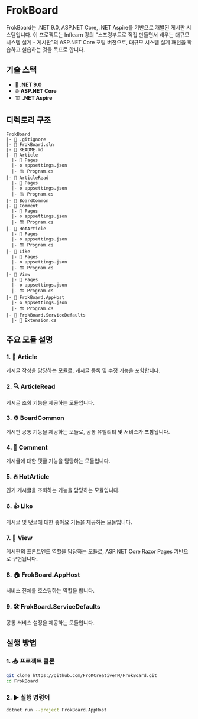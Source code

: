 # FrokBoard

FrokBoard는 .NET 9.0, ASP.NET Core, .NET Aspire를 기반으로 개발된 게시판 시스템입니다. 이 프로젝트는 Inflearn 강의 "스프링부트로 직접 만들면서 배우는 대규모 시스템 설계 - 게시판"의 ASP.NET Core 포팅 버전으로, 대규모 시스템 설계 패턴을 학습하고 실습하는 것을 목표로 합니다.

## 기술 스택
- 🚀 **.NET 9.0**
- 🌐 **ASP.NET Core**
- 🏗 **.NET Aspire**

## 디렉토리 구조
```
FrokBoard
|- 📜 .gitignore
|- 📂 FrokBoard.sln
|- 📄 README.md
|- 📁 Article
  |- 📄 Pages
  |- ⚙️ appsettings.json
  |- 🏗 Program.cs
|- 📁 ArticleRead
  |- 📄 Pages
  |- ⚙️ appsettings.json
  |- 🏗 Program.cs
|- 📁 BoardCommon
|- 📁 Comment
  |- 📄 Pages
  |- ⚙️ appsettings.json
  |- 🏗 Program.cs
|- 📁 HotArticle
  |- 📄 Pages
  |- ⚙️ appsettings.json
  |- 🏗 Program.cs
|- 📁 Like
  |- 📄 Pages
  |- ⚙️ appsettings.json
  |- 🏗 Program.cs
|- 📁 View
  |- 📄 Pages
  |- ⚙️ appsettings.json
  |- 🏗 Program.cs
|- 📁 FrokBoard.AppHost
  |- ⚙️ appsettings.json
  |- 🏗 Program.cs
|- 📁 FrokBoard.ServiceDefaults
  |- 🔧 Extension.cs
```

## 주요 모듈 설명
### 1. 📝 **Article**
게시글 작성을 담당하는 모듈로, 게시글 등록 및 수정 기능을 포함합니다.

### 2. 🔍 **ArticleRead**
게시글 조회 기능을 제공하는 모듈입니다.

### 3. ⚙️ **BoardCommon**
게시판 공통 기능을 제공하는 모듈로, 공통 유틸리티 및 서비스가 포함됩니다.

### 4. 💬 **Comment**
게시글에 대한 댓글 기능을 담당하는 모듈입니다.

### 5. 🔥 **HotArticle**
인기 게시글을 조회하는 기능을 담당하는 모듈입니다.

### 6. 👍 **Like**
게시글 및 댓글에 대한 좋아요 기능을 제공하는 모듈입니다.

### 7. 🎨 **View**
게시판의 프론트엔드 역할을 담당하는 모듈로, ASP.NET Core Razor Pages 기반으로 구현됩니다.

### 8. 🏠 **FrokBoard.AppHost**
서비스 전체를 호스팅하는 역할을 합니다.

### 9. 🛠 **FrokBoard.ServiceDefaults**
공통 서비스 설정을 제공하는 모듈입니다.

## 실행 방법
### 1. 📥 프로젝트 클론
```sh
git clone https://github.com/FroKCreativeTM/FrokBoard.git
cd FrokBoard
```

### 2. ▶️ 실행 명령어
```sh
dotnet run --project FrokBoard.AppHost
```